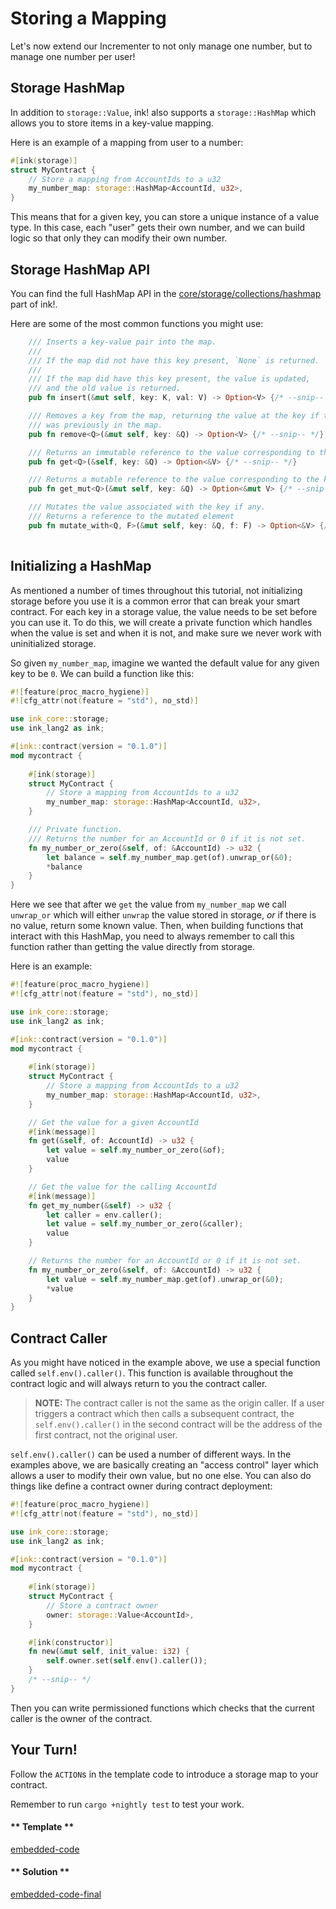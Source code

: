 Storing a Mapping
===

Let's now extend our Incrementer to not only manage one number, but to manage one number per user!

## Storage HashMap

In addition to `storage::Value`, ink! also supports a `storage::HashMap` which allows you to store items in a key-value mapping.

Here is an example of a mapping from user to a number:

```rust
#[ink(storage)]
struct MyContract {
    // Store a mapping from AccountIds to a u32
    my_number_map: storage::HashMap<AccountId, u32>,
}
```

This means that for a given key, you can store a unique instance of a value type. In this case, each "user" gets their own number, and we can build logic so that only they can modify their own number.

## Storage HashMap API

You can find the full HashMap API in the [core/storage/collections/hashmap](https://github.com/paritytech/ink/blob/master/core/src/storage/collections/hash_map/impls.rs) part of ink!.

Here are some of the most common functions you might use:

```rust
    /// Inserts a key-value pair into the map.
    ///
    /// If the map did not have this key present, `None` is returned.
    ///
    /// If the map did have this key present, the value is updated,
    /// and the old value is returned.
    pub fn insert(&mut self, key: K, val: V) -> Option<V> {/* --snip-- */}

    /// Removes a key from the map, returning the value at the key if the key
    /// was previously in the map.
    pub fn remove<Q>(&mut self, key: &Q) -> Option<V> {/* --snip-- */}

    /// Returns an immutable reference to the value corresponding to the key.
    pub fn get<Q>(&self, key: &Q) -> Option<&V> {/* --snip-- */}

    /// Returns a mutable reference to the value corresponding to the key.
    pub fn get_mut<Q>(&mut self, key: &Q) -> Option<&mut V> {/* --snip-- */}

    /// Mutates the value associated with the key if any.
    /// Returns a reference to the mutated element
    pub fn mutate_with<Q, F>(&mut self, key: &Q, f: F) -> Option<&V> {/* --snip-- */}
    
```

## Initializing a HashMap

As mentioned a number of times throughout this tutorial, not initializing storage before you use it is a common error that can break your smart contract. For each key in a storage value, the value needs to be set before you can use it. To do this, we will create a private function which handles when the value is set and when it is not, and make sure we never work with uninitialized storage.

So given `my_number_map`, imagine we wanted the default value for any given key to be `0`. We can build a function like this:

```rust
#![feature(proc_macro_hygiene)]
#![cfg_attr(not(feature = "std"), no_std)]

use ink_core::storage;
use ink_lang2 as ink;

#[ink::contract(version = "0.1.0")]
mod mycontract {
    
    #[ink(storage)]
    struct MyContract {
        // Store a mapping from AccountIds to a u32
        my_number_map: storage::HashMap<AccountId, u32>,
    }

    /// Private function.
    /// Returns the number for an AccountId or 0 if it is not set.
    fn my_number_or_zero(&self, of: &AccountId) -> u32 {
        let balance = self.my_number_map.get(of).unwrap_or(&0);
        *balance
    }
}
```

Here we see that after we `get` the value from `my_number_map` we call `unwrap_or` which will either `unwrap` the value stored in storage, _or_ if there is no value, return some known value. Then, when building functions that interact with this HashMap, you need to always remember to call this function rather than getting the value directly from storage.

Here is an example:

```rust
#![feature(proc_macro_hygiene)]
#![cfg_attr(not(feature = "std"), no_std)]

use ink_core::storage;
use ink_lang2 as ink;

#[ink::contract(version = "0.1.0")]
mod mycontract {
    
    #[ink(storage)]
    struct MyContract {
        // Store a mapping from AccountIds to a u32
        my_number_map: storage::HashMap<AccountId, u32>,
    }

    // Get the value for a given AccountId
    #[ink(message)]
    fn get(&self, of: AccountId) -> u32 {
        let value = self.my_number_or_zero(&of);
        value
    }

    // Get the value for the calling AccountId
    #[ink(message)]
    fn get_my_number(&self) -> u32 {
        let caller = env.caller();
        let value = self.my_number_or_zero(&caller);
        value
    }

    // Returns the number for an AccountId or 0 if it is not set.
    fn my_number_or_zero(&self, of: &AccountId) -> u32 {
        let value = self.my_number_map.get(of).unwrap_or(&0);
        *value
    }
}
```

## Contract Caller

As you might have noticed in the example above, we use a special function called `self.env().caller()`. This function is available throughout the contract logic and will always return to you the contract caller.

> **NOTE:** The contract caller is not the same as the origin caller. If a user triggers a contract which then calls a subsequent contract, the `self.env().caller()` in the second contract will be the address of the first contract, not the original user.

`self.env().caller()` can be used a number of different ways. In the examples above, we are basically creating an "access control" layer which allows a user to modify their own value, but no one else. You can also do things like define a contract owner during contract deployment:

```rust
#![feature(proc_macro_hygiene)]
#![cfg_attr(not(feature = "std"), no_std)]

use ink_core::storage;
use ink_lang2 as ink;

#[ink::contract(version = "0.1.0")]
mod mycontract {
    
    #[ink(storage)]
    struct MyContract {
        // Store a contract owner
        owner: storage::Value<AccountId>,
    }

    #[ink(constructor)]
    fn new(&mut self, init_value: i32) {
        self.owner.set(self.env().caller());
    }
    /* --snip-- */
}
```

Then you can write permissioned functions which checks that the current caller is the owner of the contract.

## Your Turn!

Follow the `ACTION`s in the template code to introduce a storage map to your contract.

Remember to run `cargo +nightly test` to test your work.

<!-- tabs:start -->

#### ** Template **

[embedded-code](./assets/1.5-template.rs ':include :type=code embed-template')

#### ** Solution **

[embedded-code-final](./assets/1.5-finished-code.rs ':include :type=code embed-final')

<!-- tabs:end -->